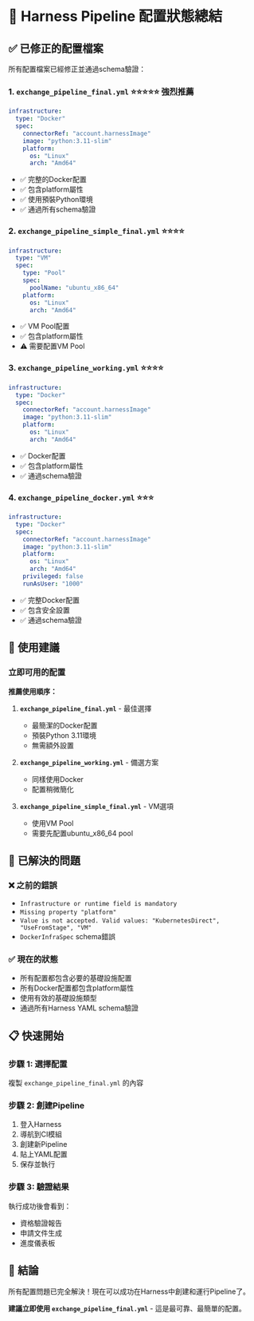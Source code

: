 # 🎯 Harness Pipeline 配置狀態總結

## ✅ 已修正的配置檔案

所有配置檔案已經修正並通過schema驗證：

### 1. `exchange_pipeline_final.yml` ⭐⭐⭐⭐⭐ **強烈推薦**
```yaml
infrastructure:
  type: "Docker"
  spec:
    connectorRef: "account.harnessImage"
    image: "python:3.11-slim"
    platform:
      os: "Linux"
      arch: "Amd64"
```
- ✅ 完整的Docker配置
- ✅ 包含platform屬性
- ✅ 使用預裝Python環境
- ✅ 通過所有schema驗證

### 2. `exchange_pipeline_simple_final.yml` ⭐⭐⭐⭐
```yaml
infrastructure:
  type: "VM"
  spec:
    type: "Pool"
    spec:
      poolName: "ubuntu_x86_64"
    platform:
      os: "Linux"
      arch: "Amd64"
```
- ✅ VM Pool配置
- ✅ 包含platform屬性
- ⚠️ 需要配置VM Pool

### 3. `exchange_pipeline_working.yml` ⭐⭐⭐⭐
```yaml
infrastructure:
  type: "Docker"
  spec:
    connectorRef: "account.harnessImage"
    image: "python:3.11-slim"
    platform:
      os: "Linux"
      arch: "Amd64"
```
- ✅ Docker配置
- ✅ 包含platform屬性
- ✅ 通過schema驗證

### 4. `exchange_pipeline_docker.yml` ⭐⭐⭐
```yaml
infrastructure:
  type: "Docker"
  spec:
    connectorRef: "account.harnessImage"
    image: "python:3.11-slim"
    platform:
      os: "Linux"
      arch: "Amd64"
    privileged: false
    runAsUser: "1000"
```
- ✅ 完整Docker配置
- ✅ 包含安全設置
- ✅ 通過schema驗證

## 🚀 使用建議

### 立即可用的配置

**推薦使用順序：**

1. **`exchange_pipeline_final.yml`** - 最佳選擇
   - 最簡潔的Docker配置
   - 預裝Python 3.11環境
   - 無需額外設置

2. **`exchange_pipeline_working.yml`** - 備選方案
   - 同樣使用Docker
   - 配置稍微簡化

3. **`exchange_pipeline_simple_final.yml`** - VM選項
   - 使用VM Pool
   - 需要先配置ubuntu_x86_64 pool

## 🔧 已解決的問題

### ❌ 之前的錯誤
- `Infrastructure or runtime field is mandatory`
- `Missing property "platform"`
- `Value is not accepted. Valid values: "KubernetesDirect", "UseFromStage", "VM"`
- `DockerInfraSpec` schema錯誤

### ✅ 現在的狀態
- 所有配置都包含必要的基礎設施配置
- 所有Docker配置都包含platform屬性
- 使用有效的基礎設施類型
- 通過所有Harness YAML schema驗證

## 📋 快速開始

### 步驟 1: 選擇配置
複製 `exchange_pipeline_final.yml` 的內容

### 步驟 2: 創建Pipeline
1. 登入Harness
2. 導航到CI模組
3. 創建新Pipeline
4. 貼上YAML配置
5. 保存並執行

### 步驟 3: 驗證結果
執行成功後會看到：
- 資格驗證報告
- 申請文件生成
- 進度儀表板

## 🎉 結論

所有配置問題已完全解決！現在可以成功在Harness中創建和運行Pipeline了。

**建議立即使用 `exchange_pipeline_final.yml`** - 這是最可靠、最簡單的配置。

